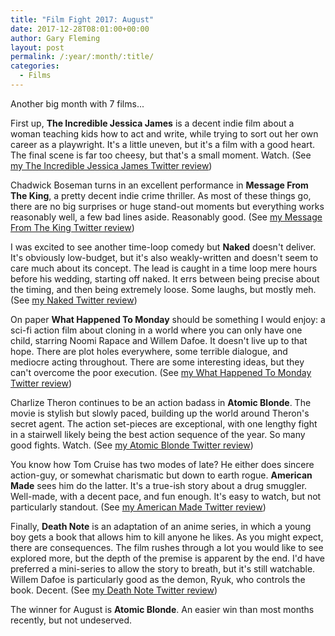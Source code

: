 ```yaml
---
title: "Film Fight 2017: August"
date: 2017-12-28T08:01:00+00:00
author: Gary Fleming
layout: post
permalink: /:year/:month/:title/
categories:
  - Films
---
```


Another big month with 7 films...

First up, **The Incredible Jessica James** is a decent indie film about a woman teaching kids how to act and write, while trying to sort out her own career as a playwright. It's a little uneven, but it's a film with a good heart. The final scene is far too cheesy, but that's a small moment. Watch. (See [my The Incredible Jessica James Twitter review](https://twitter.com/garyfleming/status/892782447787732992))

Chadwick Boseman turns in an excellent performance in **Message From The King**, a pretty decent indie crime thriller. As most of these things go, there are no big surprises or huge stand-out moments but everything works reasonably well, a few bad lines aside. Reasonably good. (See [my Message From The King Twitter review](https://twitter.com/garyfleming/status/897187588372656128))

I was excited to see another time-loop comedy but **Naked** doesn't deliver. It's obviously low-budget, but it's also weakly-written and doesn't seem to care much about its concept. The lead is caught in a time loop mere hours before his wedding, starting off naked. It errs between being precise about the timing, and then being extremely loose. Some laughs, but mostly meh. (See [my Naked Twitter review](https://twitter.com/garyfleming/status/898869072900771840))

On paper **What Happened To Monday** should be something I would enjoy: a sci-fi action film about cloning in a world where you can only have one child, starring Noomi Rapace and Willem Dafoe. It doesn't live up to that hope. There are plot holes everywhere, some terrible dialogue, and mediocre acting throughout. There are some interesting ideas, but they can't overcome the poor execution. (See [my What Happened To Monday Twitter review](https://twitter.com/garyfleming/status/898869456088088576))

Charlize Theron continues to be an action badass in **Atomic Blonde**. The movie is stylish but slowly paced, building up the world around Theron's secret agent. The action set-pieces are exceptional, with one lengthy fight in a stairwell likely being the best action sequence of the year. So many good fights. Watch. (See [my Atomic Blonde Twitter review](https://twitter.com/garyfleming/status/899732292234555392))

You know how Tom Cruise has two modes of late? He either does sincere action-guy, or somewhat charismatic but down to earth rogue. **American Made** sees him do the latter. It's a true-ish story about a drug smuggler. Well-made, with a decent pace, and fun enough. It's easy to watch, but not particularly standout. (See [my American Made Twitter review](https://twitter.com/garyfleming/status/901168713168293888))

Finally, **Death Note** is an adaptation of an anime series, in which a young boy gets a book that allows him to kill anyone he likes. As you might expect, there are consequences. The film rushes through a lot you would like to see explored more, but the depth of the premise is apparent by the end. I'd have preferred a mini-series to allow the story to breath, but it's still watchable. Willem Dafoe is particularly good as the demon, Ryuk, who controls the book. Decent. (See [my Death Note Twitter review](https://twitter.com/garyfleming/status/902602776102002690))

The winner for August is **Atomic Blonde**. An easier win than most months recently, but not undeserved.
